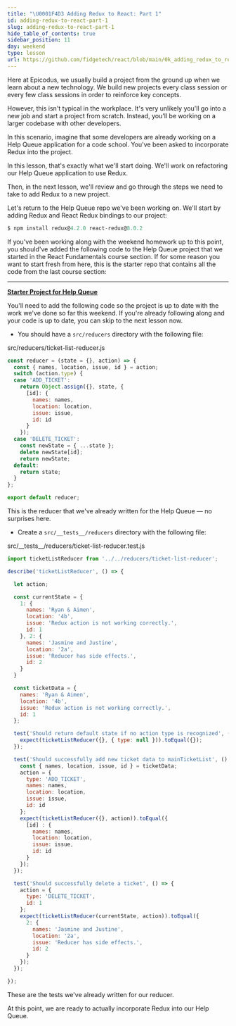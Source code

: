 ```yaml
---
title: "\U0001F4D3 Adding Redux to React: Part 1"
id: adding-redux-to-react-part-1
slug: adding-redux-to-react-part-1
hide_table_of_contents: true
sidebar_position: 11
day: weekend
type: lesson
url: https://github.com/fidgetech/react/blob/main/0k_adding_redux_to_react_part_1.md
---
```


Here at Epicodus, we usually build a project from the ground up when we learn about a new technology. We build new projects every class session or every few class sessions in order to reinforce key concepts.

However, this isn't typical in the workplace. It's very unlikely you'll go into a new job and start a project from scratch. Instead, you'll be working on a larger codebase with other developers.

In this scenario, imagine that some developers are already working on a Help Queue application for a code school. You've been asked to incorporate Redux into the project.

In this lesson, that's exactly what we'll start doing. We'll work on refactoring our Help Queue application to use Redux.

Then, in the next lesson, we'll review and go through the steps we need to take to add Redux to a new project.

Let's return to the Help Queue repo we've been working on. We'll start by adding Redux and React Redux bindings to our project:

```javascript
$ npm install redux@4.2.0 react-redux@8.0.2
```

If you've been working along with the weekend homework up to this point, you should've added the following code to the Help Queue project that we started in the React Fundamentals course section. If for some reason you want to start fresh from here, this is the starter repo that contains all the code from the last course section:

---
**[<i class="glyphicon glyphicon-folder-open"></i>  Starter Project for Help Queue](https://github.com/epicodus-lessons/react-help-queue-starter-project)**

You'll need to add the following code so the project is up to date with the work we've done so far this weekend. If you're already following along and your code is up to date, you can skip to the next lesson now.

* You should have a `src/reducers` directory with the following file:

<div class="filename">src/reducers/ticket-list-reducer.js</div>

```js
const reducer = (state = {}, action) => {
  const { names, location, issue, id } = action;
  switch (action.type) {
  case 'ADD_TICKET':
    return Object.assign({}, state, {
      [id]: {
        names: names,
        location: location,
        issue: issue,
        id: id
      }
    });
  case 'DELETE_TICKET':
    const newState = { ...state };
    delete newState[id];
    return newState;
  default:
    return state;
  }
};

export default reducer;
```

This is the reducer that we've already written for the Help Queue — no surprises here.

* Create a `src/__tests__/reducers` directory with the following file:

<div class="filename">src/__tests__/reducers/ticket-list-reducer.test.js</div>

```js
import ticketListReducer from '../../reducers/ticket-list-reducer';

describe('ticketListReducer', () => {

  let action;

  const currentState = {
    1: {
      names: 'Ryan & Aimen',
      location: '4b',
      issue: 'Redux action is not working correctly.',
      id: 1 
    }, 2: {
      names: 'Jasmine and Justine',
      location: '2a',
      issue: 'Reducer has side effects.',
      id: 2 
    }
  }

  const ticketData = {
    names: 'Ryan & Aimen',
    location: '4b',
    issue: 'Redux action is not working correctly.',
    id: 1
  };

  test('Should return default state if no action type is recognized', () => {
    expect(ticketListReducer({}, { type: null })).toEqual({});
  });

  test('Should successfully add new ticket data to mainTicketList', () => {
    const { names, location, issue, id } = ticketData;
    action = {
      type: 'ADD_TICKET',
      names: names,
      location: location,
      issue: issue,
      id: id
    };
    expect(ticketListReducer({}, action)).toEqual({
      [id] : {
        names: names,
        location: location,
        issue: issue,
        id: id
      }
    });
  });

  test('Should successfully delete a ticket', () => {
    action = {
      type: 'DELETE_TICKET',
      id: 1
    };
    expect(ticketListReducer(currentState, action)).toEqual({
      2: {
        names: 'Jasmine and Justine',
        location: '2a',
        issue: 'Reducer has side effects.',
        id: 2 
      }
    });
  });

});
```

These are the tests we've already written for our reducer.

At this point, we are ready to actually incorporate Redux into our Help Queue.
